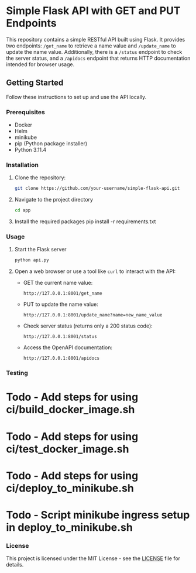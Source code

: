 # Simple Flask API with GET and PUT Endpoints

This repository contains a simple RESTful API built using Flask. It provides two endpoints: `/get_name` to retrieve a name value and `/update_name` to update the name value. Additionally, there is a `/status` endpoint to check the server status, and a `/apidocs` endpoint that returns HTTP documentation intended for browser usage.

## Getting Started

Follow these instructions to set up and use the API locally.

### Prerequisites

- Docker
- Helm
- minikube
- pip (Python package installer)
- Python 3.11.4

### Installation

1. Clone the repository:
   ```bash
   git clone https://github.com/your-username/simple-flask-api.git
   ```

2. Navigate to the project directory

   ```bash
   cd app
   ```

3. Install the required packages
  pip install -r requirements.txt


### Usage

1. Start the Flask server
   ```bash
   python api.py
   ```

2. Open a web browser or use a tool like `curl` to interact with the API:

   - GET the current name value:

     ```
     http://127.0.0.1:8001/get_name
     ```

   - PUT to update the name value:

     ```
     http://127.0.0.1:8001/update_name?name=new_name_value
     ```

   - Check server status (returns only a 200 status code):

     ```
     http://127.0.0.1:8001/status
     ```

   - Access the OpenAPI documentation:

     ```
     http://127.0.0.1:8001/apidocs
     ```

### Testing
# Todo - Add steps for using ci/build_docker_image.sh
# Todo - Add steps for using ci/test_docker_image.sh
# Todo - Add steps for using ci/deploy_to_minikube.sh
# Todo - Script minikube ingress setup in deploy_to_minikube.sh


### License

This project is licensed under the MIT License - see the [LICENSE](LICENSE) file for details.
